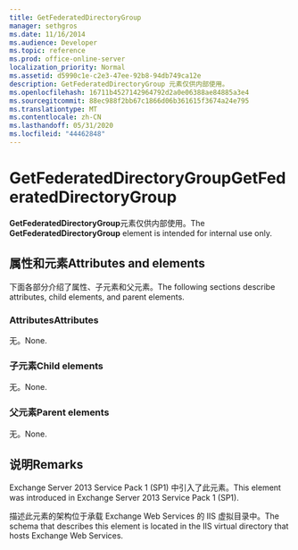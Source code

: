```yaml
---
title: GetFederatedDirectoryGroup
manager: sethgros
ms.date: 11/16/2014
ms.audience: Developer
ms.topic: reference
ms.prod: office-online-server
localization_priority: Normal
ms.assetid: d5990c1e-c2e3-47ee-92b8-94db749ca12e
description: GetFederatedDirectoryGroup 元素仅供内部使用。
ms.openlocfilehash: 16711b4527142964792d2a0e06388ae84885a3e4
ms.sourcegitcommit: 88ec988f2bb67c1866d06b361615f3674a24e795
ms.translationtype: MT
ms.contentlocale: zh-CN
ms.lasthandoff: 05/31/2020
ms.locfileid: "44462848"
---
```

# <a name="getfederateddirectorygroup"></a><span data-ttu-id="fa4d5-103">GetFederatedDirectoryGroup</span><span class="sxs-lookup"><span data-stu-id="fa4d5-103">GetFederatedDirectoryGroup</span></span>

<span data-ttu-id="fa4d5-104">**GetFederatedDirectoryGroup**元素仅供内部使用。</span><span class="sxs-lookup"><span data-stu-id="fa4d5-104">The **GetFederatedDirectoryGroup** element is intended for internal use only.</span></span> 

## <a name="attributes-and-elements"></a><span data-ttu-id="fa4d5-105">属性和元素</span><span class="sxs-lookup"><span data-stu-id="fa4d5-105">Attributes and elements</span></span>

<span data-ttu-id="fa4d5-106">下面各部分介绍了属性、子元素和父元素。</span><span class="sxs-lookup"><span data-stu-id="fa4d5-106">The following sections describe attributes, child elements, and parent elements.</span></span>
  
### <a name="attributes"></a><span data-ttu-id="fa4d5-107">Attributes</span><span class="sxs-lookup"><span data-stu-id="fa4d5-107">Attributes</span></span>

<span data-ttu-id="fa4d5-108">无。</span><span class="sxs-lookup"><span data-stu-id="fa4d5-108">None.</span></span>
  
### <a name="child-elements"></a><span data-ttu-id="fa4d5-109">子元素</span><span class="sxs-lookup"><span data-stu-id="fa4d5-109">Child elements</span></span>

<span data-ttu-id="fa4d5-110">无。</span><span class="sxs-lookup"><span data-stu-id="fa4d5-110">None.</span></span>
  
### <a name="parent-elements"></a><span data-ttu-id="fa4d5-111">父元素</span><span class="sxs-lookup"><span data-stu-id="fa4d5-111">Parent elements</span></span>

<span data-ttu-id="fa4d5-112">无。</span><span class="sxs-lookup"><span data-stu-id="fa4d5-112">None.</span></span>
  
## <a name="remarks"></a><span data-ttu-id="fa4d5-113">说明</span><span class="sxs-lookup"><span data-stu-id="fa4d5-113">Remarks</span></span>

<span data-ttu-id="fa4d5-114">Exchange Server 2013 Service Pack 1 (SP1) 中引入了此元素。</span><span class="sxs-lookup"><span data-stu-id="fa4d5-114">This element was introduced in Exchange Server 2013 Service Pack 1 (SP1).</span></span>
  
<span data-ttu-id="fa4d5-115">描述此元素的架构位于承载 Exchange Web Services 的 IIS 虚拟目录中。</span><span class="sxs-lookup"><span data-stu-id="fa4d5-115">The schema that describes this element is located in the IIS virtual directory that hosts Exchange Web Services.</span></span>
  

